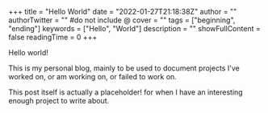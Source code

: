 +++
title = "Hello World"
date = "2022-01-27T21:18:38Z"
author = ""
authorTwitter = "" #do not include @
cover = ""
tags = ["beginning", "ending"]
keywords = ["Hello", "World"]
description = ""
showFullContent = false
readingTime = 0
+++

Hello world!

This is my personal blog, mainly to be used to document projects I've worked on, or am working on, or failed to work on.

This post itself is actually a placeholder! for when I have an interesting enough project to write about.
